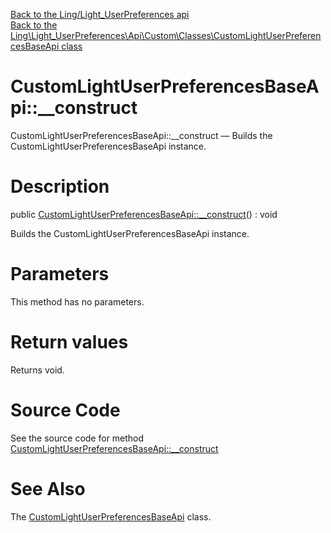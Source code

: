 [Back to the Ling/Light_UserPreferences api](https://github.com/lingtalfi/Light_UserPreferences/blob/master/doc/api/Ling/Light_UserPreferences.md)<br>
[Back to the Ling\Light_UserPreferences\Api\Custom\Classes\CustomLightUserPreferencesBaseApi class](https://github.com/lingtalfi/Light_UserPreferences/blob/master/doc/api/Ling/Light_UserPreferences/Api/Custom/Classes/CustomLightUserPreferencesBaseApi.md)


CustomLightUserPreferencesBaseApi::__construct
================



CustomLightUserPreferencesBaseApi::__construct — Builds the CustomLightUserPreferencesBaseApi instance.




Description
================


public [CustomLightUserPreferencesBaseApi::__construct](https://github.com/lingtalfi/Light_UserPreferences/blob/master/doc/api/Ling/Light_UserPreferences/Api/Custom/Classes/CustomLightUserPreferencesBaseApi/__construct.md)() : void




Builds the CustomLightUserPreferencesBaseApi instance.




Parameters
================

This method has no parameters.


Return values
================

Returns void.








Source Code
===========
See the source code for method [CustomLightUserPreferencesBaseApi::__construct](https://github.com/lingtalfi/Light_UserPreferences/blob/master/Api/Custom/Classes/CustomLightUserPreferencesBaseApi.php#L21-L24)


See Also
================

The [CustomLightUserPreferencesBaseApi](https://github.com/lingtalfi/Light_UserPreferences/blob/master/doc/api/Ling/Light_UserPreferences/Api/Custom/Classes/CustomLightUserPreferencesBaseApi.md) class.



